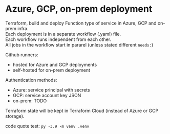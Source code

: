 # Azure, GCP, on-prem deployment
Terraform, build and deploy Function type of service in Azure, GCP and on-prem infra.  
Each deployment is in a separate workflow (.yaml) file.  
Each workflow runs independent from each other.  
All jobs in the workflow start in pararel (unless stated different `needs:`)  

Github runners:
- hosted for Azure and GCP deployments  
- self-hosted for on-prem deployment  

Authentication methods:
- Azure: service principal with secrets  
- GCP: service account key JSON  
- on-prem: TODO

Terraform state will be kept in Terraform Cloud (instead of Azure or GCP storage).  



code quote test: `py -3.9 -m venv .venv`
